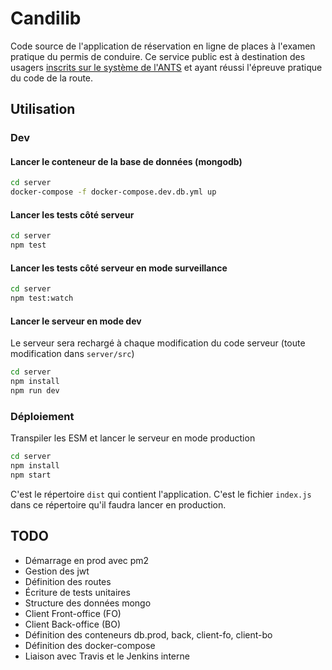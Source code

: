 # Candilib

Code source de l'application de réservation en ligne de places à l'examen pratique du permis de conduire. Ce service public est à destination des usagers [inscrits sur le système de l'ANTS](https://permisdeconduire.ants.gouv.fr/Services-associes/Effectuer-une-demande-de-permis-de-conduire-en-ligne) et ayant réussi l'épreuve pratique du code de la route.

## Utilisation

### Dev

#### Lancer le conteneur de la base de données (mongodb)

```bash
cd server
docker-compose -f docker-compose.dev.db.yml up
```

#### Lancer les tests côté serveur

```bash
cd server
npm test
```

#### Lancer les tests côté serveur en mode surveillance

```bash
cd server
npm test:watch
```

#### Lancer le serveur en mode dev

Le serveur sera rechargé à chaque modification du code serveur
(toute modification dans `server/src`)

```bash
cd server
npm install
npm run dev
```

### Déploiement

Transpiler les ESM et lancer le serveur en mode production

```bash
cd server
npm install
npm start
```

C'est le répertoire `dist` qui contient l'application. C'est le fichier `index.js` dans
ce répertoire qu'il faudra lancer en production.

## TODO

- Démarrage en prod avec pm2
- Gestion des jwt
- Définition des routes
- Écriture de tests unitaires
- Structure des données mongo
- Client Front-office (FO)
- Client Back-office (BO)
- Définition des conteneurs db.prod, back, client-fo, client-bo
- Définition des docker-compose
- Liaison avec Travis et le Jenkins interne
